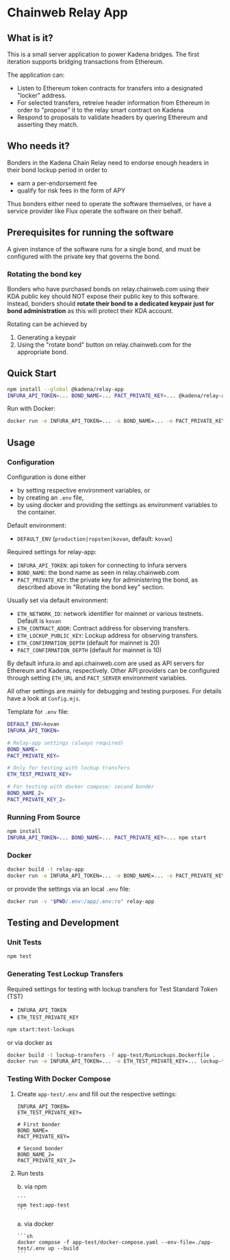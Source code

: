 # Chainweb Relay App

## What is it?

This is a small server application to power Kadena bridges. The first iteration
supports bridging transactions from Ethereum.

The application can:
- Listen to Ethereum token contracts for transfers into a designated "locker" address.
- For selected transfers, retreive header information from Ethereum in order to "propose" it to the relay smart contract on Kadena
- Respond to proposals to validate headers by quering Ethereum and asserting they match.

## Who needs it?

Bonders in the Kadena Chain Relay need to endorse enough headers in their bond lockup period in order to
- earn a per-endorsement fee
- qualify for risk fees in the form of APY

Thus bonders either need to operate the software themselves, or have a service provider like Flux operate the software on their behalf.

## Prerequisites for running the software

A given instance of the software runs for a single bond, and must be configured with the private key that governs the bond.

### Rotating the bond key

Bonders who have purchased bonds on relay.chainweb.com using their KDA public key should NOT expose their public key to this software.
Instead, bonders should **rotate their bond to a dedicated keypair just for bond administration** as this will protect their KDA account.

Rotating can be achieved by
1. Generating a keypair
2. Using the "rotate bond" button on relay.chainweb.com for the appropriate bond.

## Quick Start

```sh
npm install --global @kadena/relay-app
INFURA_API_TOKEN=... BOND_NAME=... PACT_PRIVATE_KEY=... @kadena/relay-app
```

Run with Docker:

```sh
docker run -e INFURA_API_TOKEN=... -e BOND_NAME=... -e PACT_PRIVATE_KEY=... kadena/relay-app
```

## Usage

### Configuration

Configuration is done either

*   by setting respective environment variables, or
*   by creating an `.env` file,
*   by using docker and providing the settings as environment variables to
    the container.

Default environment:

*   `DEFAULT_ENV` (`production|ropsten|kovan`, default: `kovan`)

Required settings for relay-app:

*   `INFURA_API_TOKEN`: api token for connecting to Infura servers
*   `BOND_NAME`: the bond name as seen in relay.chainweb.com
*   `PACT_PRIVATE_KEY`: the private key for administering the bond, as described above in "Rotating the bond key" section.

Usually set via default environment:

*   `ETH_NETWORK_ID`: network identifier for mainnet or various testnets. Default is `kovan`
*   `ETH_CONTRACT_ADDR`: Contract address for observing transfers.
*   `ETH_LOCKUP_PUBLIC_KEY`: Lockup address for observing transfers.
*   `ETH_CONFIRMATION_DEPTH` (default for mainnet is 20)
*   `PACT_CONFIRMATION_DEPTH` (default for mainnet is 10)

By default infura.io and api.chainweb.com are used as API servers for Ethereum
and Kadena, respectively. Other API providers can be configured through setting
`ETH_URL` and `PACT_SERVER` environment variables.

All other settings are mainly for debugging and testing purposes. For details
have a look at `Config.mjs`.

Template for `.env` file:

```sh
DEFAULT_ENV=kovan
INFURA_API_TOKEN=

# Relay-app settings (always required)
BOND_NAME=
PACT_PRIVATE_KEY=

# Only for testing with lockup transfers
ETH_TEST_PRIVATE_KEY=

# For testing with docker compose: second bonder
BOND_NAME_2=
PACT_PRIVATE_KEY_2=
```

### Running From Source

```sh
npm install
INFURA_API_TOKEN=... BOND_NAME=... PACT_PRIVATE_KEY=... npm start
```

### Docker

```sh
docker build -t relay-app
docker run -e INFURA_API_TOKEN=... -e BOND_NAME=... -e PACT_PRIVATE_KEY=... relay-app
```

or provide the settings via an local `.env` file:

```sh
docker run -v "$PWD/.env:/app/.env:ro" relay-app
```

## Testing and Development

### Unit Tests

```sh
npm test
```

### Generating Test Lockup Transfers

Required settings for testing with lockup transfers for Test Standard Token (TST)

*   `INFURA_API_TOKEN`
*   `ETH_TEST_PRIVATE_KEY`

```sh
npm start:test-lockups
```

or via docker as

```sh
docker build -t lockup-transfers -f app-test/RunLockups.Dockerfile .
docker run -e INFURA_API_TOKEN=... -e ETH_TEST_PRIVATE_KEY=... lockup-transfers
```

### Testing With Docker Compose

1.  Create `app-test/.env` and fill out the respective settings:

    ```
    INFURA_API_TOKEN=
    ETH_TEST_PRIVATE_KEY=

    # First bonder
    BOND_NAME=
    PACT_PRIVATE_KEY=

    # Second bonder
    BOND_NAME_2=
    PACT_PRIVATE_KEY_2=
    ```

2.  Run tests

    b.  via npm

        ```
        npm test:app-test
        ```

    a.  via docker

        ```sh
        docker compose -f app-test/docker-compose.yaml --env-file=./app-test/.env up --build
        ```
